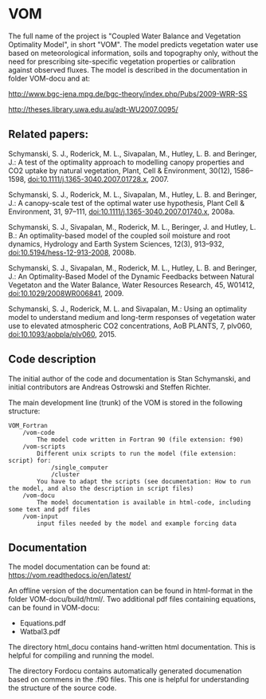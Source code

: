 # VOM
The full name of the project is "Coupled Water Balance and Vegetation Optimality Model", in short "VOM". 
The model predicts vegetation water use based on meteorological information, soils and topography only, without the need for prescribing site-specific vegetation properties or calibration against observed fluxes. 
The model is described in the documentation in folder VOM-docu and at:

http://www.bgc-jena.mpg.de/bgc-theory/index.php/Pubs/2009-WRR-SS 

http://theses.library.uwa.edu.au/adt-WU2007.0095/

## Related papers:
Schymanski, S. J., Roderick, M. L., Sivapalan, M., Hutley, L. B. and Beringer, J.: A test of the optimality approach to modelling canopy properties and CO2 uptake by natural vegetation, Plant, Cell & Environment, 30(12), 1586–1598, [doi:10.1111/j.1365-3040.2007.01728.x](https://onlinelibrary.wiley.com/doi/abs/10.1111/j.1365-3040.2007.01728.x), 2007.

Schymanski, S. J., Roderick, M. L., Sivapalan, M., Hutley, L. B. and Beringer, J.: A canopy-scale test of the optimal water use hypothesis, Plant Cell & Environment, 31, 97–111, [doi:10.1111/j.1365-3040.2007.01740.x](https://onlinelibrary.wiley.com/doi/full/10.1111/j.1365-3040.2007.01740.x), 2008a.

Schymanski, S. J., Sivapalan, M., Roderick, M. L., Beringer, J. and Hutley, L. B.: An optimality-based model of the coupled soil moisture and root dynamics, Hydrology and Earth System Sciences, 12(3), 913–932, [doi:10.5194/hess-12-913-2008](https://www.hydrol-earth-syst-sci.net/12/913/2008/), 2008b.

Schymanski, S. J., Sivapalan, M., Roderick, M. L., Hutley, L. B. and Beringer, J.: An Optimality-Based Model of the Dynamic Feedbacks between Natural Vegetaton and the Water Balance, Water Resources Research, 45, W01412, [doi:10.1029/2008WR006841](https://agupubs.onlinelibrary.wiley.com/doi/full/10.1029/2008WR006841), 2009.

Schymanski, S. J., Roderick, M. L. and Sivapalan, M.: Using an optimality model to understand medium and long-term responses of vegetation water use to elevated atmospheric CO2 concentrations, AoB PLANTS, 7, plv060, [doi:10.1093/aobpla/plv060](https://academic.oup.com/aobpla/article/doi/10.1093/aobpla/plv060/201663), 2015.

## Code description

The initial author of the code and documentation is Stan Schymanski, and initial contributors are Andreas Ostrowski and Steffen Richter.

 The main development line (trunk) of the VOM is stored in the following structure:

    VOM_Fortran
        /vom-code
            The model code written in Fortran 90 (file extension: f90) 
        /vom-scripts
            Different unix scripts to run the model (file extension: script) for:
                /single_computer
                /cluster 
            You have to adapt the scripts (see documentation: How to run the model, and also the description in script files) 
        /vom-docu
            The model documentation is available in html-code, including some text and pdf files
        /vom-input
            input files needed by the model and example forcing data
 
## Documentation

The model documentation can be found at:
https://vom.readthedocs.io/en/latest/

An offline version of the documentation can be found in html-format in the folder VOM-docu/build/html/.
Two additional pdf files containing equations, can be found in VOM-docu:
- Equations.pdf
- Watbal3.pdf


The directory html_docu contains hand-written html documentation. This is helpful for compiling and
running the model.

The directory Fordocu contains automatically generated documenation
based on commens in the .f90 files. This one is helpful for understanding the
structure of the source code.









